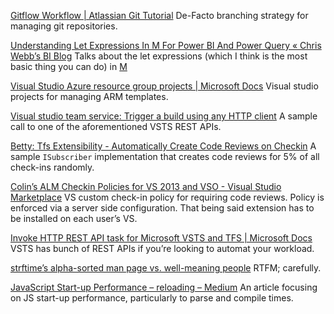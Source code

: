 [Gitflow Workflow | Atlassian Git Tutorial](https://www.atlassian.com/git/tutorials/comparing-workflows/gitflow-workflow) 
De-Facto branching strategy for managing git repositories.

[Understanding Let Expressions In M For Power BI And Power Query « Chris Webb’s BI Blog](https://blog.crossjoin.co.uk/2016/05/22/understanding-let-expressions-in-m-for-power-bi-and-power-query/)
Talks about the let expressions (which I think is the most basic thing you can do) in [M](https://msdn.microsoft.com/en-us/query-bi/m/power-query-m-reference)

[Visual Studio Azure resource group projects | Microsoft Docs](https://docs.microsoft.com/en-us/azure/azure-resource-manager/vs-azure-tools-resource-groups-deployment-projects-create-deploy)
Visual studio projects for managing ARM templates.

[Visual studio team service: Trigger a build using any HTTP client](https://medium.com/@somakdas/visual-studio-team-service-trigger-a-build-using-any-http-client-884a0cc8b544)
A sample call to one of the aforementioned VSTS REST APIs.

[Betty: Tfs Extensibility - Automatically Create Code Reviews on Checkin](http://bzbetty.blogspot.com/2013/06/tfs-extensibility-automatically-create.html)
A sample `ISubscriber` implementation that creates code reviews for 5% of all check-ins randomly.

[Colin’s ALM Checkin Policies for VS 2013 and VSO - Visual Studio Marketplace](https://marketplace.visualstudio.com/items?itemName=ColinD.ColinsALMCheckinPoliciesforVS2013andVSO)
VS custom check-in policy for requiring code reviews. Policy is enforced via a server side configuration. That being said extension has to be installed on each user’s VS.

[Invoke HTTP REST API task for Microsoft VSTS and TFS | Microsoft Docs](https://docs.microsoft.com/en-us/vsts/pipelines/tasks/utility/http-rest-api?view=vsts)
VSTS has bunch of REST APIs if you’re looking to automat your workload.

[strftime’s alpha-sorted man page vs. well-meaning people](http://rachelbythebay.com/w/2018/04/20/iso/)
RTFM; carefully.

[JavaScript Start-up Performance – reloading – Medium](https://medium.com/reloading/javascript-start-up-performance-69200f43b201)
An article focusing on JS start-up performance, particularly to parse and compile times.
